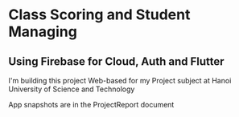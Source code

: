 # Class Scoring and Student Managing

## Using Firebase for Cloud, Auth and Flutter

I'm building this project Web-based for my Project subject at Hanoi University of Science and Technology

App snapshots are in the ProjectReport document
